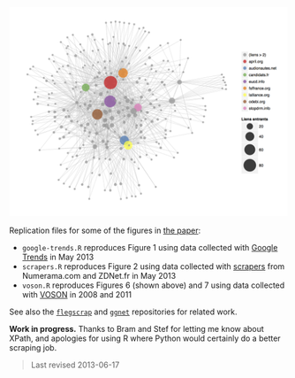 ![](figure.png)

Replication files for some of the figures in [the paper][paper]:

* `google-trends.R` reproduces Figure 1 using data collected with [Google Trends][gtrends] in May 2013
* `scrapers.R` reproduces Figure 2 using data collected with [scrapers][scrapers] from Numerama.com and ZDNet.fr in May 2013
* `voson.R` reproduces Figures 6 (shown above) and 7 using data collected with [VOSON][voson] in 2008 and 2011

See also the [`flegscrap`][flegscrap] and [`ggnet`][ggnet] repositories for related work.

[paper]: blob/master/paper.pdf
[scrapers]: blob/master/data/scrape.all.R
[gtrends]: https://www.google.com/trends/
[voson]: http://voson.anu.edu.au/
[flegscrap]: https://github.com/briatte/flegscrap/
[ggnet]: https://github.com/briatte/ggnet/

__Work in progress.__ Thanks to Bram and Stef for letting me know about XPath, and apologies for using R where Python would certainly do a better scraping job.

> Last revised 2013-06-17
